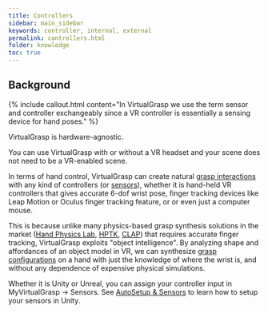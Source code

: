 ```yaml
---
title: Controllers
sidebar: main_sidebar
keywords: controller, internal, external
permalink: controllers.html
folder: knowledge
toc: true
---
```

## Background

{% include callout.html content="In VirtualGrasp we use the term sensor and controller exchangeably since a VR controller is essentially a sensing device for hand poses." %}

VirtualGrasp is hardware-agnostic. 

You can use VirtualGrasp with or without a VR headset and your scene does not need to be a VR-enabled scene. 

In terms of hand control, VirtualGrasp can create natural [grasp interactions](grasp_interaction.html) with any kind of controllers (or <a href="#" data-toggle="tooltip" data-original-title="{{site.data.glossary.Sensor}}">sensors</a>), whether it is hand-held VR controllers that gives accurate 6-dof wrist pose, finger tracking devices like Leap Motion or Oculus finger tracking feature, or or even just a computer mouse. 

This is because unlike many physics-based grasp synthesis solutions in the market ([Hand Physics Lab](https://www.holonautic.com/hand-physics-lab), [HPTK](https://github.com/jorgejgnz/HPTK-Sample), [CLAP](https://clapxr.com/)) 
that requires accurate finger tracking, VirtualGrasp exploits "object intelligence". By analyzing shape and affordances of an object model in VR, we can synthesize <a href="#" data-toggle="tooltip" data-original-title="{{site.data.glossary.GraspConfiguration}}">grasp configurations</a> on a hand with just the knowledge of where the wrist is, and without any dependence of expensive physical simulations. 

Whether it is Unity or Unreal, you can assign your controller input in MyVirtualGrasp → Sensors. 
See [AutoSetup & Sensors](unity_component_myvirtualgrasp.html#autosetup--sensors) to learn how to setup your sensors in Unity. 

<!--
{% include image.html file="unity/unity_control_flags.png" alt="VG control flags." caption="VG Control Flags" %}

There are a few controllers that are supported "out of the box" by VirtualGrasp, which means that no additional engine plugins are needed. 
Since VirtualGrasp internally takes care of them, we call them "internal controllers." All of the sensor options (such as LEAP in the image above), except EXTERNAL_CONTROLLER are internal controllers.

## Internal Controllers

To use some of the supported internal controllers, you will still need to install the main software on your computer (such as Leap SDK for Leap, Oculus App for Oculus, SteamVR for OpenVR, etc), but as a main feature, you will not need to take any further action in your game project.

This is because VG comes on demand with working native libraries for each supported internal controller. VG takes care of extracting input data from the native libraries and directly reflects it on the hand. The data is then represented as hand animation in the engine.

{% include image.html file="knowledge/internal_controllers.png" alt="Internal controllers." caption="Internal controller pipeline." %}

If your version does not support a controller, you will receive an error message like the following:

{% include image.html file="knowledge/controller_not_supported.png" alt="VG control flags." caption="" %}

Sometimes, you may end up in a situation where you cannot use an internal controller:

1. Your input is not available as an internal controller in VG, either because it's not feature-enabled or because it is not integrated.
1. Not all providers provide all configurations of native libraries (for example, LeapMotion does not have Android support).
1. It can be troublesome for platforms to load native library dependencies in runtime (such as Android on Quest).
1. You have proprietary input hardware where native libraries cannot be shared (fallback to problem 1.) or are not available (but rather managed, java, etc).
1. You want to have full control of the input data.

## External Controllers

For these cases, we have enabled a generic EXTERNAL_CONTROLLER interface.

It is called external, because - instead of an internal native library - an external source is feeding VG with the input data. In most cases, this external source is a plugin provided by the hardware manufacturer for your engine of choice.

{% include image.html file="knowledge/external_controllers.png" alt="Internal controllers." caption="External controller pipeline." %}

### Considerations

When installing a controller plugin into your project, the same native libraries will be placed somewhere on your system, most probably as part of the plugin that you installed into your project. With the plugin, a number of components, scripts, tutorials, etc may also be installed. Since you may not use many of them, this may be an **overhead to take**.

Using a component, script, or prefab, the plugin will follow to allow you to control a pair of hands. Often, only a **particular hand model** that comes with the plugin is supported out of the box (with fixed assumptions on the rig), and mostly this hand is directly controlled by the plugin during runtime. 

To provide best usability for full finger control, VG's external controller does not take the raw sensor input as an input (because there is no standard between different plugins), but works as a filter on the bone animation. The plugin will be used to extract the hand bones, and VG will receive and adjust it, before rendering.

Sometimes, the dependencies in the provided scripts/components/prefabs between the hand model, the data, the plugin, the overhead, etc, are so strong, that you might still want to (or have to) write **customized script** just using the plugin API. 

This means that you have to also gather a **holistic understanding**, covering the different APIs (components, scripts, APIs, etc). So, before you actually get up and running, you have to do a bit of reading, and it becomes less plug & play.

Finally, there are a **number of engineering issues** that may decrease plug&play further, such as that you have to

* handle more complex dependencies and runtime issues, such as when to update the hand model, or when to send the data into the library
* maintain potential future changes of the third party plugin provider, such as LeapMotion greatly refactored their API between two major versions 3 and 4, 
* handle very different geometrical representations (some APIs use global poses, some local poses, some angles; some APIs use left hand system, some right hand, ...),
* parameterize or adjust your script for every new hand model, since there is no standard for hand rigging in terms of the geometrical representations mentioned above.

Finally, all plugins are **engine specific**, so if you are using other engines beside Unity, you would have to do all this for both engines separately, at a risk that some plugins may not be available or work differently on different engines.

### VG_ExternalControllerManager

In order to reduce the effect of these considerations, and provide a better plug&play experience for external controller input, we provide a sample script, called VG_ExternalControllerManager and a number of VG_ExternalControllers that can be managed with it.

For Unity, the basic VG_ExternalController "UnityXR" is using Unity's [UnityXR](https://docs.unity3d.com/2019.1/Documentation/Manual/xr_input.html) API to provide the wrist pose and a trigger signal to VG.

<table border="1">
<thead>
<tr class="header">
<th colspan="3">Basic example using a plugin and direct data</th>
</tr>
</thead>
<tbody>
<tr>
<td markdown="span">UnityXR</td>
<td markdown="span">Wrist, trigger</td>
<td markdown="span">Unity XR controller abstraction, included in Unity since 2019.1; used for Quest / Touch</td>
</tr>
</tbody>
</table>

What this means is that the whole sensor processing is done through Unity/UnityXR, and VG is functioning as a filter on that signal between the sensor and the hand motion. No additional native libraries are needed, and since Unity and VG support both Windows and Android, you can run the same project in the Editor, on Windows and on the Quest without adaptations.

We also include integrations for some "full-pose" external controllers (which are those that also communicate finger tracking data) that we have been working with: 

<table border="1">
<thead>
<tr class="header">
<th colspan="4">Expansions dependent on customized hand controller</th>
</tr>
</thead>
<tbody>
<tr>
<td markdown="span">LeapHand</td>
<td markdown="span">Full hand</td>
<td markdown="span">LeapMotion SDK / API used for Finger Tracking.</td>
<td markdown="span">VG_EC_LeapHand.cs</td>
</tr>
<tr>
<td markdown="span">QuestHand</td>
<td markdown="span">Full hand</td>
<td markdown="span">OculusVR plugin / OVRPlugin API used for Quest Finger Tracking.</td>
<td markdown="span">VG_EC_OculusHand.cs</td>
</tr>
</tbody>
</table>

As mentioned earlier, for each of them, you also need to install a specific plugin into Unity (see table). VG then does not take the raw sensor input as an input, but works as a filter on the bone animation. To address some of the considerations mentioned in the section above, we provide mapping components (right column). Using the minimal APIs and some help of the VG plugin, those mapping components are configured automatically, they update the hand bones according to the sensor input, and then provide the full bone configuration to VG, which in turn updates the hand bones once again to the final hand configuration.

{% include important.html content="Due to the different geometric representations in the sensor API and the hand models, all mapping components are made to work with the Oculus hands. If you want to use other hands, you have to adapt the scripts." %}


## Known Issues

Full-hand external controllers do not work when using VirtualGrasp inside a remote package (due to package dependencies). You need to have VirtualGrasp installed inside the project from a .unitypackage.
-->